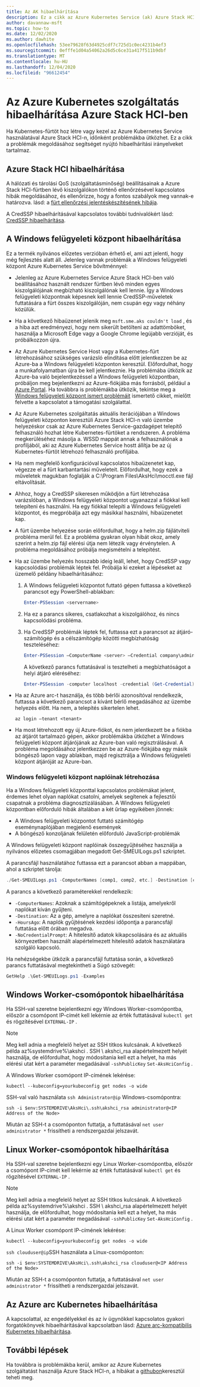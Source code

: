 ```yaml
---
title: Az AK hibaelhárítása
description: Ez a cikk az Azure Kubernetes Service (ak) Azure Stack HCI-ben történő hibaelhárításával kapcsolatos információkat tartalmaz.
author: davannaw-msft
ms.topic: how-to
ms.date: 12/02/2020
ms.author: dawhite
ms.openlocfilehash: 53ee79628f63d4925cdf7c725d1c0ec4231b4ef3
ms.sourcegitcommit: 0efffe1d04a54062a26d5c6ce31a417f511b9dbf
ms.translationtype: MT
ms.contentlocale: hu-HU
ms.lasthandoff: 12/04/2020
ms.locfileid: "96612454"
---
```

# <a name="troubleshooting-azure-kubernetes-service-on-azure-stack-hci"></a>Az Azure Kubernetes szolgáltatás hibaelhárítása Azure Stack HCI-ben

Ha Kubernetes-fürtöt hoz létre vagy kezel az Azure Kubernetes Service használatával Azure Stack HCI-n, időnként problémákba ütközhet. Ez a cikk a problémák megoldásához segítséget nyújtó hibaelhárítási irányelveket tartalmaz.

## <a name="troubleshooting-azure-stack-hci"></a>Azure Stack HCI hibaelhárítása
A hálózati és tárolási QoS (szolgáltatásminőség) beállításainak a Azure Stack HCI-fürtben lévő kiszolgálókon történő ellenőrzésével kapcsolatos hibák megoldásához, és ellenőrizze, hogy a fontos szabályok meg vannak-e határozva. lásd: a [fürt ellenőrzési jelentéskészítésének hibája](../hci/manage/validate-qos.md).

A CredSSP hibaelhárításával kapcsolatos további tudnivalókért lásd: [CredSSP hibaelhárítása](../hci/manage/troubleshoot-credssp.md).

## <a name="troubleshooting-windows-admin-center"></a>A Windows felügyeleti központ hibaelhárítása
Ez a termék nyilvános előzetes verzióban érhető el, ami azt jelenti, hogy még fejlesztés alatt áll. Jelenleg vannak problémák a Windows felügyeleti központ Azure Kubernetes Service bővítménnyel: 
* Jelenleg az Azure Kubernetes Service Azure Stack HCI-ben való beállításához használt rendszer fürtben lévő minden egyes kiszolgálójának megbízható kiszolgálónak kell lennie. Így a Windows felügyeleti központnak képesnek kell lennie CredSSP-műveletek futtatására a fürt összes kiszolgálóján, nem csupán egy vagy néhány közülük. 
* Ha a következő hibaüzenet jelenik meg `msft.sme.aks couldn't load` , és a hiba azt eredményezi, hogy nem sikerült betölteni az adattömböket, használja a Microsoft Edge vagy a Google Chrome legújabb verzióját, és próbálkozzon újra.
* Az Azure Kubernetes Service Host vagy a Kubernetes-fürt létrehozásához szükséges varázsló elindítása előtt jelentkezzen be az Azure-ba a Windows felügyeleti központon keresztül. Előfordulhat, hogy a munkafolyamatban újra be kell jelentkeznie. Ha problémába ütközik az Azure-ba való bejelentkezéssel a Windows felügyeleti központban, próbáljon meg bejelentkezni az Azure-fiókjába más forrásból, például a [Azure Portal](https://portal.azure.com/). Ha továbbra is problémákba ütközik, tekintse meg a [Windows felügyeleti központ ismert problémáit](/windows-server/manage/windows-admin-center/support/known-issues) ismertető cikket, mielőtt felvette a kapcsolatot a támogatási szolgálattal.
* Az Azure Kubernetes szolgáltatás aktuális iterációjában a Windows felügyeleti központon keresztüli Azure Stack HCI-n való üzembe helyezéskor csak az Azure Kubernetes Service-gazdagépet telepítő felhasználó hozhat létre Kubernetes-fürtöket a rendszeren. A probléma megkerüléséhez másolja a. WSSD mappát annak a felhasználónak a profiljából, aki az Azure Kubernetes Service hostt állítja be az új Kubernetes-fürtöt létrehozó felhasználó profiljába.
* Ha nem megfelelő konfigurációval kapcsolatos hibaüzenetet kap, végezze el a fürt karbantartási műveleteit. Előfordulhat, hogy ezek a műveletek magukban foglalják a C:\Program Files\AksHci\mocctl.exe fájl eltávolítását.
* Ahhoz, hogy a CredSSP sikeresen működjön a fürt létrehozása varázslóban, a Windows felügyeleti központot ugyanazzal a fiókkal kell telepíteni és használni. Ha egy fiókkal telepíti a Windows felügyeleti központot, és megpróbálja azt egy másikkal használni, hibaüzenetet kap.
* A fürt üzembe helyezése során előfordulhat, hogy a helm.zip fájlátviteli probléma merül fel. Ez a probléma gyakran olyan hibát okoz, amely szerint a helm.zip fájl elérési útja nem létezik vagy érvénytelen. A probléma megoldásához próbálja megismételni a telepítést.
* Ha az üzembe helyezés hosszabb ideig leáll, lehet, hogy CredSSP vagy kapcsolódási problémák léptek fel. Próbálja ki ezeket a lépéseket az üzemelő példány hibaelhárításához: 
    1.  A Windows felügyeleti központot futtató gépen futtassa a következő parancsot egy PowerShell-ablakban: 
          ```PowerShell
          Enter-PSSession <servername>
          ```
    2.  Ha ez a parancs sikeres, csatlakozhat a kiszolgálóhoz, és nincs kapcsolódási probléma.
    
    3.  Ha CredSSP problémák léptek fel, futtassa ezt a parancsot az átjáró-számítógép és a célszámítógép közötti megbízhatóság teszteléséhez: 
          ```PowerShell
          Enter-PSSession –ComputerName <server> –Credential company\administrator –Authentication CredSSP
          ``` 
        A következő parancs futtatásával is tesztelheti a megbízhatóságot a helyi átjáró eléréséhez: 
          ```PowerShell
          Enter-PSSession -computer localhost -credential (Get-Credential)
          ``` 
* Ha az Azure arc-t használja, és több bérlői azonosítóval rendelkezik, futtassa a következő parancsot a kívánt bérlő megadásához az üzembe helyezés előtt. Ha nem, a telepítés sikertelen lehet.

   ```Azure CLI
   az login –tenant <tenant>
   ```
* Ha most létrehozott egy új Azure-fiókot, és nem jelentkezett be a fiókba az átjárót tartalmazó gépen, akkor problémákba ütközhet a Windows felügyeleti központ átjárójának az Azure-ban való regisztrálásával. A probléma megoldásához jelentkezzen be az Azure-fiókjába egy másik böngésző lapon vagy ablakban, majd regisztrálja a Windows felügyeleti központ átjáróját az Azure-ban.

### <a name="creating-windows-admin-center-logs"></a>Windows felügyeleti központ naplóinak létrehozása
Ha a Windows felügyeleti központtal kapcsolatos problémákat jelent, érdemes lehet olyan naplókat csatolni, amelyek segítenek a fejlesztői csapatnak a probléma diagnosztizálásában. A Windows felügyeleti központban előforduló hibák általában a két űrlap egyikében jönnek: 
- A Windows felügyeleti központot futtató számítógép eseménynaplójában megjelenő események 
- A böngésző konzoljának felületén előforduló JavaScript-problémák 

A Windows felügyeleti központ naplóinak összegyűjtéséhez használja a nyilvános előzetes csomagjában megadott Get-SMEUILogs.ps1 szkriptet. 
 
A parancsfájl használatához futtassa ezt a parancsot abban a mappában, ahol a szkriptet tárolja: 
 
```PowerShell
./Get-SMEUILogs.ps1 -ComputerNames [comp1, comp2, etc.] -Destination [comp3] -HoursAgo [48] -NoCredentialPrompt
```
 
A parancs a következő paraméterekkel rendelkezik:
 
* `-ComputerNames`: Azoknak a számítógépeknek a listája, amelyekről naplókat kíván gyűjteni.
* `-Destination`: Az a gép, amelyre a naplókat összesíteni szeretné.
* `-HoursAgo`: A naplók gyűjtésének kezdési időpontja a parancsfájl futtatása előtt órában megadva.
* `-NoCredentialPrompt`: A hitelesítő adatok kikapcsolására és az aktuális környezetben használt alapértelmezett hitelesítő adatok használatára szolgáló kapcsoló.
 
Ha nehézségekbe ütközik a parancsfájl futtatása során, a következő parancs futtatásával megtekintheti a Súgó szövegét: 
 
```PowerShell
GetHelp .\Get-SMEUILogs.ps1 -Examples
```

## <a name="troubleshooting-windows-worker-nodes"></a>Windows Worker-csomópontok hibaelhárítása 
Ha SSH-val szeretne bejelentkezni egy Windows Worker-csomópontba, először a csomópont IP-címét kell lekérnie az érték futtatásával `kubectl get` és rögzítésével `EXTERNAL-IP` .

   > [!NOTE]
   > Meg kell adnia a megfelelő helyet az SSH titkos kulcsának. A következő példa az%systemdrive%\akshci \. SSH \ akshci_rsa alapértelmezett helyét használja, de előfordulhat, hogy módosítania kell ezt a helyet, ha más elérési utat kért a paraméter megadásával `-sshPublicKey` `Set-AksHciConfig` .

A Windows Worker csomópont IP-címének lekérése:  

```
kubectl --kubeconfig=yourkubeconfig get nodes -o wide
```  

SSH-val való használata `ssh Administrator@ip` Windows-csomópontra:  

```
ssh -i $env:SYSTEMDRIVE\AksHci\.ssh\akshci_rsa administrator@<IP Address of the Node>
```
  
Miután az SSH-t a csomóponton futtatja, a futtatásával `net user administrator *` frissítheti a rendszergazdai jelszavát. 


## <a name="troubleshooting-linux-worker-nodes"></a>Linux Worker-csomópontok hibaelhárítása 
Ha SSH-val szeretne bejelentkezni egy Linux Worker-csomópontba, először a csomópont IP-címét kell lekérnie az érték futtatásával `kubectl get` és rögzítésével `EXTERNAL-IP` .


   > [!NOTE]
   > Meg kell adnia a megfelelő helyet az SSH titkos kulcsának. A következő példa az%systemdrive%\akshci \. SSH \ akshci_rsa alapértelmezett helyét használja, de előfordulhat, hogy módosítania kell ezt a helyet, ha más elérési utat kért a paraméter megadásával `-sshPublicKey` `Set-AksHciConfig` .

A Linux Worker csomópont IP-címének lekérése:  

```
kubectl --kubeconfig=yourkubeconfig get nodes -o wide
```  

`ssh clouduser@ip`SSH használata a Linux-csomóponton: 

```
ssh -i $env:SYSTEMDRIVE\AksHci\.ssh\akshci_rsa clouduser@<IP Address of the Node>
```  

Miután az SSH-t a csomóponton futtatja, a futtatásával `net user administrator *` frissítheti a rendszergazdai jelszavát. 

## <a name="troubleshooting-azure-arc-kubernetes"></a>Az Azure arc Kubernetes hibaelhárítása
A kapcsolattal, az engedélyekkel és az ív ügynökkel kapcsolatos gyakori forgatókönyvek hibaelhárításával kapcsolatban lásd: [Azure arc-kompatibilis Kubernetes hibaelhárítása](/azure/azure-arc/kubernetes/troubleshooting).

## <a name="next-steps"></a>További lépések
Ha továbbra is problémákba kerül, amikor az Azure Kubernetes szolgáltatást használja Azure Stack HCI-n, a hibákat a [githubon](https://aka.ms/aks-hci-issues)keresztül teheti meg.
